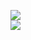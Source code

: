 [![](https://img.shields.io/badge/Made%20With-Github%20Spray-lightgrey.svg?style=for-the-badge&logo=github)](https://github.com/Annihil/github-spray#21964)  
[![](https://i.imgur.com/2DrTn0Z.gif)](https://github.com/Annihil/github-spray)